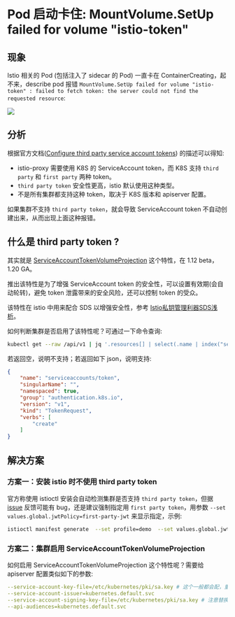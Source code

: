 # Pod 启动卡住: MountVolume.SetUp failed for volume "istio-token"

## 现象

Istio 相关的 Pod (包括注入了 sidecar 的 Pod) 一直卡在 ContainerCreating，起不来，describe pod 报错 `MountVolume.SetUp failed for volume "istio-token" : failed to fetch token: the server could not find the requested resource`:

![](https://image-host-1251893006.cos.ap-chengdu.myqcloud.com/2023%2F09%2F22%2F20230922191212.png)

## 分析

根据官方文档([Configure third party service account tokens](https://istio.io/latest/docs/ops/best-practices/security/#configure-third-party-service-account-tokens)) 的描述可以得知:
* istio-proxy 需要使用 K8S 的 ServiceAccount token，而 K8S 支持 `third party` 和 `first party` 两种 token。
* `third party token` 安全性更高，istio 默认使用这种类型。
* 不是所有集群都支持这种 token，取决于 K8S 版本和 apiserver 配置。

如果集群不支持 `third party token`，就会导致 ServiceAccount token 不自动创建出来，从而出现上面这种报错。

## 什么是 third party token ?

其实就是 [ServiceAccountTokenVolumeProjection](https://kubernetes.io/docs/tasks/configure-pod-container/configure-service-account/#service-account-token-volume-projection) 这个特性，在 1.12 beta，1.20 GA。

推出该特性是为了增强 ServiceAccount token 的安全性，可以设置有效期(会自动轮转)，避免 token 泄露带来的安全风险，还可以控制 token 的受众。

该特性在 istio 中用来配合 SDS 以增强安全性，参考 [Istio私钥管理利器SDS浅析](https://developer.aliyun.com/article/742572)。

如何判断集群是否启用了该特性呢？可通过一下命令查询:

``` bash
kubectl get --raw /api/v1 | jq '.resources[] | select(.name | index("serviceaccounts/token"))'
```

若返回空，说明不支持；若返回如下 json，说明支持:

```json
{
    "name": "serviceaccounts/token",
    "singularName": "",
    "namespaced": true,
    "group": "authentication.k8s.io",
    "version": "v1",
    "kind": "TokenRequest",
    "verbs": [
        "create"
    ]
}
```

## 解决方案

### 方案一：安装 istio 时不使用 third party token

官方称使用 istioctl 安装会自动检测集群是否支持 `third party token`，但据 [issue](https://github.com/istio/istio/issues/21968#issuecomment-607474174) 反馈可能有 bug，还是建议强制指定用 `first party token`，用参数 `--set values.global.jwtPolicy=first-party-jwt` 来显示指定，示例:

```bash
istioctl manifest generate  --set profile=demo  --set values.global.jwtPolicy=first-party-jwtm > istio.yaml
```

### 方案二：集群启用 ServiceAccountTokenVolumeProjection

如何启用 ServiceAccountTokenVolumeProjection 这个特性呢？需要给 apiserver 配置类似如下的参数:

```yaml
--service-account-key-file=/etc/kubernetes/pki/sa.key # 这个一般都会配，重要的是下面三个参数
--service-account-issuer=kubernetes.default.svc
--service-account-signing-key-file=/etc/kubernetes/pki/sa.key # 注意替换实际路径
--api-audiences=kubernetes.default.svc
```
